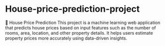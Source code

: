# House-price-prediction-project
🏡 House Price Prediction  This project is a machine learning web application that predicts house prices based on input features such as the number of rooms, area, location, and other property details. It helps users estimate property prices more accurately using data-driven insights.
